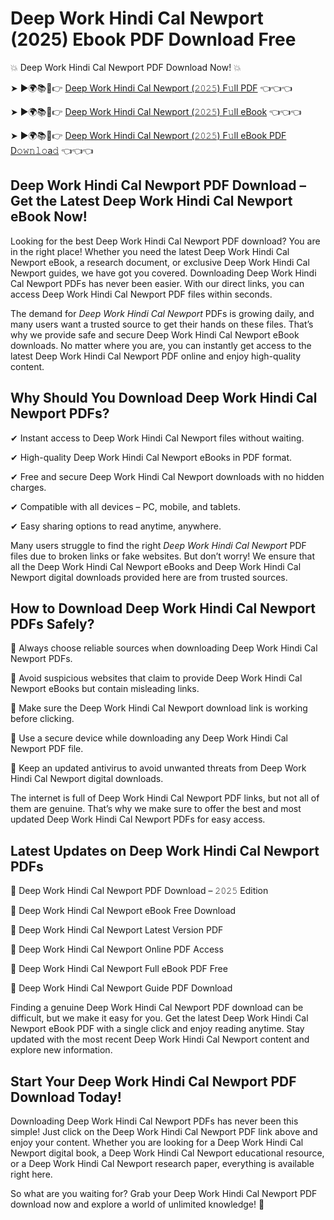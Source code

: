 # Deep Work Hindi Cal Newport (2025) Ebook PDF Download Free

💥 Deep Work Hindi Cal Newport PDF Download Now! 💥

➤ ►🌍📚📱👉 [Deep Work Hindi Cal Newport (𝟸𝟶𝟸𝟻) F𝚞ll PDF](https://getpdf.xyz/deep-work-hindi-cal-newport) 👈👈👈


➤ ►🌍📚📱👉 [Deep Work Hindi Cal Newport (𝟸𝟶𝟸𝟻) F𝚞ll eBook](https://getpdf.xyz/deep-work-hindi-cal-newport) 👈👈👈


➤ ►🌍📚📱👉 [Deep Work Hindi Cal Newport (𝟸𝟶𝟸𝟻) F𝚞ll eBook PDF D𝚘𝚠𝚗𝚕𝚘a𝚍](https://getpdf.xyz/deep-work-hindi-cal-newport) 👈👈👈


## Deep Work Hindi Cal Newport PDF Download – Get the Latest Deep Work Hindi Cal Newport eBook Now!

Looking for the best Deep Work Hindi Cal Newport PDF download? You are in the right place! Whether you need the latest Deep Work Hindi Cal Newport eBook, a research document, or exclusive Deep Work Hindi Cal Newport guides, we have got you covered. Downloading Deep Work Hindi Cal Newport PDFs has never been easier. With our direct links, you can access Deep Work Hindi Cal Newport PDF files within seconds.

The demand for *Deep Work Hindi Cal Newport* PDFs is growing daily, and many users want a trusted source to get their hands on these files. That’s why we provide safe and secure Deep Work Hindi Cal Newport eBook downloads. No matter where you are, you can instantly get access to the latest Deep Work Hindi Cal Newport PDF online and enjoy high-quality content.

## Why Should You Download Deep Work Hindi Cal Newport PDFs?

✔ Instant access to Deep Work Hindi Cal Newport files without waiting.

✔ High-quality Deep Work Hindi Cal Newport eBooks in PDF format.

✔ Free and secure Deep Work Hindi Cal Newport downloads with no hidden charges.

✔ Compatible with all devices – PC, mobile, and tablets.

✔ Easy sharing options to read anytime, anywhere.

Many users struggle to find the right *Deep Work Hindi Cal Newport* PDF files due to broken links or fake websites. But don’t worry! We ensure that all the Deep Work Hindi Cal Newport eBooks and Deep Work Hindi Cal Newport digital downloads provided here are from trusted sources.

## How to Download Deep Work Hindi Cal Newport PDFs Safely?

📌 Always choose reliable sources when downloading Deep Work Hindi Cal Newport PDFs.

📌 Avoid suspicious websites that claim to provide Deep Work Hindi Cal Newport eBooks but contain misleading links.

📌 Make sure the Deep Work Hindi Cal Newport download link is working before clicking.

📌 Use a secure device while downloading any Deep Work Hindi Cal Newport PDF file.

📌 Keep an updated antivirus to avoid unwanted threats from Deep Work Hindi Cal Newport digital downloads.

The internet is full of Deep Work Hindi Cal Newport PDF links, but not all of them are genuine. That’s why we make sure to offer the best and most updated Deep Work Hindi Cal Newport PDFs for easy access.

## Latest Updates on Deep Work Hindi Cal Newport PDFs

🔹 Deep Work Hindi Cal Newport PDF Download – 𝟸𝟶𝟸𝟻 Edition

🔹 Deep Work Hindi Cal Newport eBook Free Download

🔹 Deep Work Hindi Cal Newport Latest Version PDF

🔹 Deep Work Hindi Cal Newport Online PDF Access

🔹 Deep Work Hindi Cal Newport Full eBook PDF Free

🔹 Deep Work Hindi Cal Newport Guide PDF Download

Finding a genuine Deep Work Hindi Cal Newport PDF download can be difficult, but we make it easy for you. Get the latest Deep Work Hindi Cal Newport eBook PDF with a single click and enjoy reading anytime. Stay updated with the most recent Deep Work Hindi Cal Newport content and explore new information.

## Start Your Deep Work Hindi Cal Newport PDF Download Today!

Downloading Deep Work Hindi Cal Newport PDFs has never been this simple! Just click on the Deep Work Hindi Cal Newport PDF link above and enjoy your content. Whether you are looking for a Deep Work Hindi Cal Newport digital book, a Deep Work Hindi Cal Newport educational resource, or a Deep Work Hindi Cal Newport research paper, everything is available right here.

So what are you waiting for? Grab your Deep Work Hindi Cal Newport PDF download now and explore a world of unlimited knowledge! 🚀